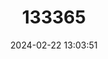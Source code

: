 ---
title: "133365"
category: "Goniastrea edwardsi"
draft: false
date: 2024-02-22 13:03:51
languages:
  English: ["Lesser Star Coral"]
---